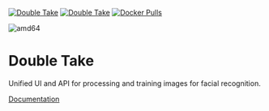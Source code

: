 [![Double Take](https://badgen.net/github/release/skrashevich/double-take)](https://github.com/skrashevich/double-take) [![Double Take](https://badgen.net/github/stars/skrashevich/double-take)](https://github.com/skrashevich/double-take/stargazers) [![Docker Pulls](https://flat.badgen.net/docker/pulls/skrashevich/double-take)](https://hub.docker.com/r/skrashevich/double-take) 

![amd64][amd64-shield]

# Double Take

Unified UI and API for processing and training images for facial recognition.

[Documentation](https://github.com/skrashevich/double-take/)

[amd64-shield]: https://img.shields.io/badge/amd64-yes-green.svg
[amd64-shield]: https://img.shields.io/badge/arm64-yes-green.svg
